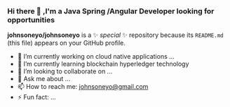 ### Hi there 👋 ,I'm a Java Spring /Angular Developer looking for opportunities  


**johnsoneyo/johnsoneyo** is a ✨ _special_ ✨ repository because its `README.md` (this file) appears on your GitHub profile.

- 🔭 I’m currently working on cloud native applications ...
- 🌱 I’m currently learning blockchain hyperledger technology
- 👯 I’m looking to collaborate on ...
- 💬 Ask me about ...
- 📫 How to reach me: johnsoneyo@gmail.com
- ⚡ Fun fact: ...
